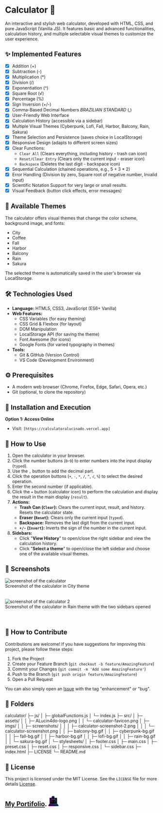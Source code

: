# Calculator 🔢

An interactive and stylish web calculator, developed with HTML, CSS, and pure JavaScript (Vanilla JS). It features basic and advanced functionalities, calculation history, and multiple selectable visual themes to customize the user experience.

## ✨ Implemented Features

*   [x] Addition (+)
*   [x] Subtraction (-)
*   [x] Multiplication (*)
*   [x] Division (/)
*   [x] Exponentiation (^)
*   [x] Square Root (√)
*   [x] Percentage (%)
*   [x] Sign Inversion (+/-)
*   [x] Comma-Based Decimal Numbers *BRAZILIAN STANDARD* (,) 
*   [x] User-Friendly Web Interface
*   [x] Calculation History (accessible via a sidebar)
*   [x] Multiple Visual Themes (Cyberpunk, Lofi, Fall, Harbor, Balcony, Rain, Sakura)
*   [x] Theme Selection and Persistence (saves choice in LocalStorage)
*   [x] Responsive Design (adapts to different screen sizes)
*   [x] Clear Functions:
    *   `Clear All` (Clears everything, including history - trash can icon)
    *   `Reset/Clear Entry` (Clears only the current input - eraser icon)
    *   `Backspace` (Deletes the last digit - backspace icon)
*   [x] Sequential Calculation (chained operations, e.g., 5 + 3 * 2)
*   [x] Error Handling (Division by zero, Square root of negative number, Invalid input)
*   [x] Scientific Notation Support for very large or small results.
*   [x] Visual Feedback (button click effects, error messages)

## 🎨 Available Themes

The calculator offers visual themes that change the color scheme, background image, and fonts:

*   City 
*   Coffee 
*   Fall
*   Harbor
*   Balcony
*   Rain
*   Sakura

The selected theme is automatically saved in the user's browser via LocalStorage.

## 🛠️ Technologies Used

*   **Language:** HTML5, CSS3, JavaScript (ES6+ Vanilla)
*   **Web Features:**
    *   CSS Variables (for easy theming)
    *   CSS Grid & Flexbox (for layout)
    *   DOM Manipulation
    *   LocalStorage API (for saving the theme)
    *   Font Awesome (for icons)
    *   Google Fonts (for varied typography in themes)
*   **Tools:**
    *   Git & GitHub (Version Control)
    *   VS Code (Development Environment)

## ⚙️ Prerequisites

*   A modern web browser (Chrome, Firefox, Edge, Safari, Opera, etc.)
*   Git (optional, to clone the repository)

## 🚀 Installation and Execution

**Option 1: Access Online**

*   Visit: `[https://calculatoralucinado.vercel.app]`

## 📖 How to Use

1.  Open the calculator in your browser.
2.  Click the number buttons (`0`-`9`) to enter numbers into the input display (`typed`).
3.  Use the `,` button to add the decimal part.
4.  Click the operation buttons (`+`, `-`, `*`, `/`, `^`, `√`, `%`) to select the desired operation.
5.  Enter the second number (if applicable).
6.  Click the `=` button (calculator icon) to perform the calculation and display the result in the main display (`result`).
7.  **Actions:**
    *   **Trash Can (`Clear`):** Clears the current input, result, and history. Resets the calculator state.
    *   **Eraser (`Reset`):** Clears only the current input (`typed`).
    *   **Backspace:** Removes the last digit from the current input.
    *   **`+/-` (`Invert`):** Inverts the sign of the number in the current input.
8.  **Sidebars:**
    *   Click "**View History**" to open/close the right sidebar and view the calculation history.
    *   Click "**Select a theme**" to open/close the left sidebar and choose one of the available visual themes.

## 📸 Screenshots 

<img src='/src/imgs/screenshots/calculator-screenshot.png' alt='screenshot of the calculator'>
<figcaption> Screenshot of the calculator in City theme</figcaption>
<br>
<br>
<img src='/src/imgs/screenshots/calculator-screenshot-2.png' alt='screenshot of the calculator 2'>
<figcaption> Screenshot of the calculator in Rain theme with the two sidebars opened</figcaption>
<br>
<br>

## 🤝 How to Contribute 

Contributions are welcome! If you have suggestions for improving this project, please follow these steps:

1.  Fork the Project
2.  Create your Feature Branch (`git checkout -b feature/AmazingFeature`)
3.  Commit your Changes (`git commit -m 'Add some AmazingFeature'`)
4.  Push to the Branch (`git push origin feature/AmazingFeature`)
5.  Open a Pull Request

You can also simply open an [Issue](https://github.com/Alucinado-dev/Futuristic-Calculator/issues) with the tag "enhancement" or "bug".


## 📁 Folders

calculator/
├─ js/
│  ├─ globalFunctions.js
│  └─ index.js
├─ src/
│  ├─ assets/
│  │  ├─ ALucin4do-logo.png
│  │  └─ calculator-favicon.png
│  ├─ imgs/
│  │  ├─ screenshots/
│  │  │  ├─ calculator-screenshot-2.png
│  │  │  └─ calculator-screenshot.png
│  │  ├─ balcony-bg.gif
│  │  ├─ cyberpunk-bg.gif
│  │  ├─ fall-bg.gif
│  │  ├─ harbor-bg.gif
│  │  ├─ lofi-bg.gif
│  │  ├─ rain-bg.gif
│  │  └─ sakura-bg.gif
│  └─ stylesheets/
│     ├─ footer.css
│     ├─ main.css
│     ├─ preset.css
│     ├─ reset.css
│     ├─ responsive.css
│     └─ sidebar.css
├─ index.html
├─ LICENSE
└─ README.md


## 📄 License 

This project is licensed under the MIT License. See the `LICENSE` file for more details [License](/LICENSE).

##   [My Portifolio](https://alucinado-dev.vercel.app).  <img src="src/assets/ALucin4do-logo.png" alt="logo of ALucin4do" style='width: 35px; height: 35px;'>
            




